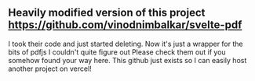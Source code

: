## Heavily modified version of this project https://github.com/vinodnimbalkar/svelte-pdf
I took their code and just started deleting. Now it's just a wrapper for the bits of pdfjs I couldn't quite figure out
Please check them out if you somehow found your way here. This github just exists so I can easily host another project on vercel!